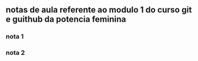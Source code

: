 ## notas de aula referente ao modulo 1 do curso git e guithub da potencia feminina 

### nota 1 

### nota 2 
